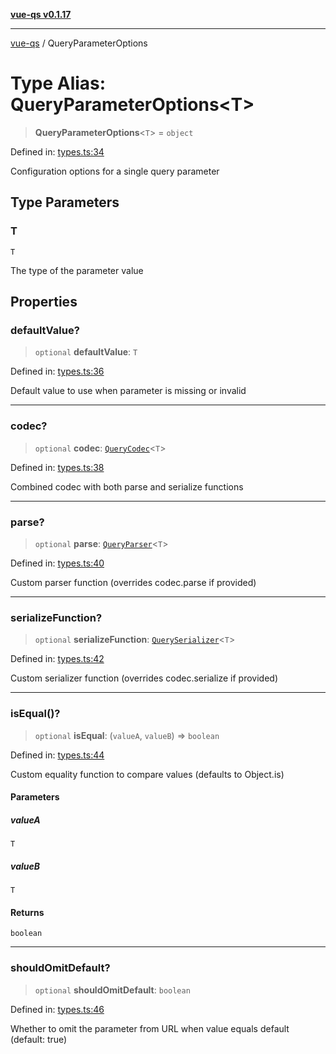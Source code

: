[**vue-qs v0.1.17**](../README.md)

---

[vue-qs](../README.md) / QueryParameterOptions

# Type Alias: QueryParameterOptions\<T\>

> **QueryParameterOptions**\<`T`\> = `object`

Defined in: [types.ts:34](https://github.com/iamsomraj/vue-qs/blob/b89690c4cfcb78328e659968e3c7235730988be4/src/types.ts#L34)

Configuration options for a single query parameter

## Type Parameters

### T

`T`

The type of the parameter value

## Properties

### defaultValue?

> `optional` **defaultValue**: `T`

Defined in: [types.ts:36](https://github.com/iamsomraj/vue-qs/blob/b89690c4cfcb78328e659968e3c7235730988be4/src/types.ts#L36)

Default value to use when parameter is missing or invalid

---

### codec?

> `optional` **codec**: [`QueryCodec`](QueryCodec.md)\<`T`\>

Defined in: [types.ts:38](https://github.com/iamsomraj/vue-qs/blob/b89690c4cfcb78328e659968e3c7235730988be4/src/types.ts#L38)

Combined codec with both parse and serialize functions

---

### parse?

> `optional` **parse**: [`QueryParser`](QueryParser.md)\<`T`\>

Defined in: [types.ts:40](https://github.com/iamsomraj/vue-qs/blob/b89690c4cfcb78328e659968e3c7235730988be4/src/types.ts#L40)

Custom parser function (overrides codec.parse if provided)

---

### serializeFunction?

> `optional` **serializeFunction**: [`QuerySerializer`](QuerySerializer.md)\<`T`\>

Defined in: [types.ts:42](https://github.com/iamsomraj/vue-qs/blob/b89690c4cfcb78328e659968e3c7235730988be4/src/types.ts#L42)

Custom serializer function (overrides codec.serialize if provided)

---

### isEqual()?

> `optional` **isEqual**: (`valueA`, `valueB`) => `boolean`

Defined in: [types.ts:44](https://github.com/iamsomraj/vue-qs/blob/b89690c4cfcb78328e659968e3c7235730988be4/src/types.ts#L44)

Custom equality function to compare values (defaults to Object.is)

#### Parameters

##### valueA

`T`

##### valueB

`T`

#### Returns

`boolean`

---

### shouldOmitDefault?

> `optional` **shouldOmitDefault**: `boolean`

Defined in: [types.ts:46](https://github.com/iamsomraj/vue-qs/blob/b89690c4cfcb78328e659968e3c7235730988be4/src/types.ts#L46)

Whether to omit the parameter from URL when value equals default (default: true)
